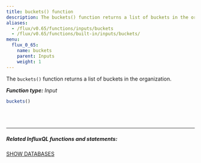 ```yaml
---
title: buckets() function
description: The buckets() function returns a list of buckets in the organization.
aliases:
  - /flux/v0.65/functions/inputs/buckets
  - /flux/v0.65/functions/built-in/inputs/buckets/
menu:
  flux_0_65:
    name: buckets
    parent: Inputs
    weight: 1
---
```


The `buckets()` function returns a list of buckets in the organization.

_**Function type:** Input_

```js
buckets()
```

<hr style="margin-top:4rem"/>

##### Related InfluxQL functions and statements:
[SHOW DATABASES](/influxdb/latest/query_language/schema_exploration/#show-databases)
